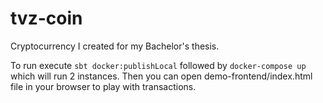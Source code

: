 # tvz-coin
Cryptocurrency I created for my Bachelor's thesis.

To run execute ```sbt docker:publishLocal``` followed by ```docker-compose up``` which will run 2 instances. Then you can open demo-frontend/index.html file in your browser to play with transactions.
